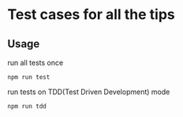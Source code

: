 # Test cases for all the tips

## Usage

run all tests once

```text
npm run test
```

run tests on TDD\(Test Driven Development\) mode

```text
npm run tdd
```

